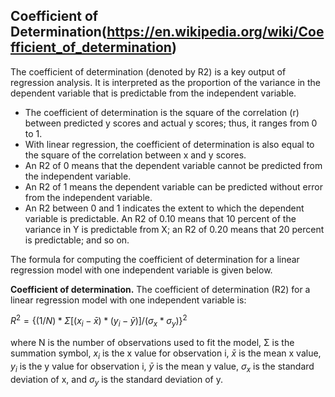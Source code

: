 ## Coefficient of Determination(https://en.wikipedia.org/wiki/Coefficient_of_determination)

 The coefficient of determination (denoted by R2) is a key output of regression analysis. It is interpreted as the proportion of the variance in the dependent variable that is predictable from the independent variable.

- The coefficient of determination is the square of the correlation (r) between predicted y scores and actual y scores; thus, it ranges from 0 to 1.
- With linear regression, the coefficient of determination is also equal to the square of the correlation between x and y scores.
- An R2 of 0 means that the dependent variable cannot be predicted from the independent variable.
- An R2 of 1 means the dependent variable can be predicted without error from the independent variable.
- An R2 between 0 and 1 indicates the extent to which the dependent variable is predictable. An R2 of 0.10 means that 10 percent of the variance in Y is predictable from X; an R2 of 0.20 means that 20 percent is predictable; and so on.

The formula for computing the coefficient of determination for a linear regression model with one independent variable is given below.

**Coefficient of determination.** The coefficient of determination (R2) for a linear regression model with one independent variable is:

$R^2 = \{ ( 1 / N ) * Σ [ (x_i - \bar{x}) * (y_i - \bar{y}) ] / (σ_x * σ_y ) \}^2$

where N is the number of observations used to fit the model, Σ is the summation symbol, $x_i$ is the x value for observation i, $\bar{x}$ is the mean x value, $y_i$ is the y value for observation i, $\bar{y}$ is the mean y value, $σ_x$ is the standard deviation of x, and $σ_y$ is the standard deviation of y. 